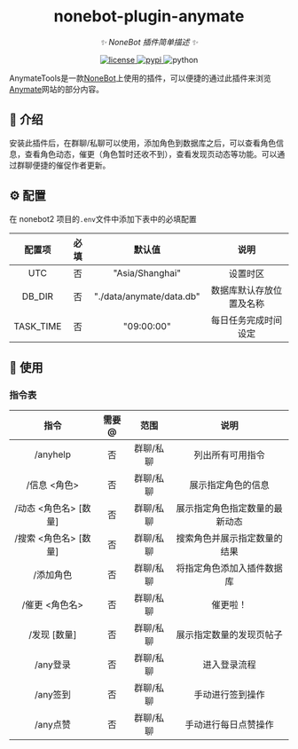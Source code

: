 <div align="center">

# nonebot-plugin-anymate

_✨ NoneBot 插件简单描述 ✨_


<a href="./LICENSE">
    <img src="https://img.shields.io/github/license/owner/nonebot-plugin-anymate.svg" alt="license">
</a>
<a href="https://pypi.org/project/nonebot-plugin-anymate/">
    <img src="https://img.shields.io/pypi/v/nonebot-plugin-anymate.svg" alt="pypi">
</a>
<img src="https://img.shields.io/badge/python-3.10+-blue.svg" alt="python">

</div>

AnymateTools是一款[NoneBot](https://nonebot.dev/)上使用的插件，可以便捷的通过此插件来浏览[Anymate](https://www.any-mate.com/)网站的部分内容。


## 📖 介绍

安装此插件后，在群聊/私聊可以使用，添加角色到数据库之后，可以查看角色信息，查看角色动态，催更（角色暂时还收不到），查看发现页动态等功能。可以通过群聊便捷的催促作者更新。


## ⚙️ 配置

在 nonebot2 项目的`.env`文件中添加下表中的必填配置

| 配置项 | 必填 | 默认值 | 说明 |
|:-----:|:----:|:----:|:----:|
| UTC | 否 | "Asia/Shanghai" | 设置时区 |
| DB_DIR | 否 | "./data/anymate/data.db" | 数据库默认存放位置及名称 |
| TASK_TIME | 否 | "09:00:00" | 每日任务完成时间设定 |

## 🎉 使用
### 指令表
| 指令 | 需要@ | 范围 | 说明 |
|:-----:|:----:|:----:|:----:|
| /anyhelp | 否 | 群聊/私聊 | 列出所有可用指令 |
| /信息 <角色> | 否 | 群聊/私聊 | 展示指定角色的信息 |
| /动态 <角色名> [数量] | 否 | 群聊/私聊 | 展示指定角色指定数量的最新动态 |
| /搜索 <角色名> [数量] | 否 | 群聊/私聊 | 搜索角色并展示指定数量的结果 |
| /添加角色 <UUID> | 否 | 群聊/私聊 | 将指定角色添加入插件数据库 |
| /催更 <角色名> | 否 | 群聊/私聊 | 催更啦！ |
| /发现 [数量] | 否 | 群聊/私聊 | 展示指定数量的发现页帖子 |
| /any登录 | 否 | 群聊/私聊 | 进入登录流程 |
| /any签到 | 否 | 群聊/私聊 | 手动进行签到操作 |
| /any点赞 | 否 | 群聊/私聊 | 手动进行每日点赞操作 |
